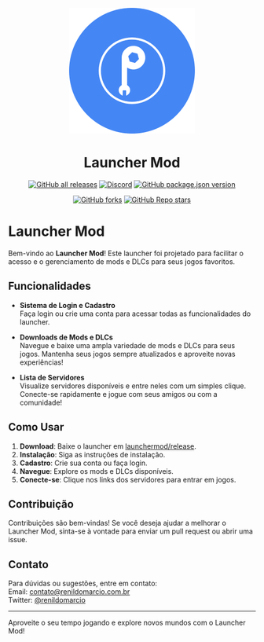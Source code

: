 <p align="center"><img src="build/icon.png" alt="icon-launcher"></p>

<h1 align="center">Launcher Mod</h1>

<p align="center">
  <a href="https://github.com/psycodeliccircus/launchermod/releases"><img src="https://img.shields.io/github/downloads/psycodeliccircus/launchermod/total?style=for-the-badge" alt="GitHub all releases"></a>
  <a href="#"><img src="https://img.shields.io/discord/1109728016336175154?style=for-the-badge" alt="Discord"></a>
  <a href="https://github.com/psycodeliccircus/launchermod/releases"><img src="https://img.shields.io/github/package-json/v/psycodeliccircus/launchermod?style=for-the-badge" alt="GitHub package.json version"></a>
</p>
<p align="center">
  <a href="https://github.com/psycodeliccircus/launchermod/forks"><img src="https://img.shields.io/github/forks/psycodeliccircus/launchermod?style=for-the-badge" alt="GitHub forks"></a>
  <a href="https://github.com/psycodeliccircus/launchermod/stargazers"><img src="https://img.shields.io/github/stars/psycodeliccircus/launchermod?style=for-the-badge" alt="GitHub Repo stars"></a>
</p>

# Launcher Mod

Bem-vindo ao **Launcher Mod**! 
Este launcher foi projetado para facilitar o acesso e o gerenciamento de mods e DLCs para seus jogos favoritos.

## Funcionalidades

- **Sistema de Login e Cadastro**  
  Faça login ou crie uma conta para acessar todas as funcionalidades do launcher.

- **Downloads de Mods e DLCs**  
  Navegue e baixe uma ampla variedade de mods e DLCs para seus jogos. Mantenha seus jogos sempre atualizados e aproveite novas experiências!

- **Lista de Servidores**  
  Visualize servidores disponíveis e entre neles com um simples clique. Conecte-se rapidamente e jogue com seus amigos ou com a comunidade!

## Como Usar

1. **Download**: Baixe o launcher em [launchermod/release](https://github.com/psycodeliccircus/launchermod/release).
2. **Instalação**: Siga as instruções de instalação.
3. **Cadastro**: Crie sua conta ou faça login.
4. **Navegue**: Explore os mods e DLCs disponíveis.
5. **Conecte-se**: Clique nos links dos servidores para entrar em jogos.

## Contribuição

Contribuições são bem-vindas! Se você deseja ajudar a melhorar o Launcher Mod, sinta-se à vontade para enviar um pull request ou abrir uma issue.

## Contato

Para dúvidas ou sugestões, entre em contato:  
Email: [contato@renildomarcio.com.br](mailto:contato@renildomarcio.com.br)  
Twitter: [@renildomarcio](https://twitter.com/renildomarcio)

---

Aproveite o seu tempo jogando e explore novos mundos com o Launcher Mod!
